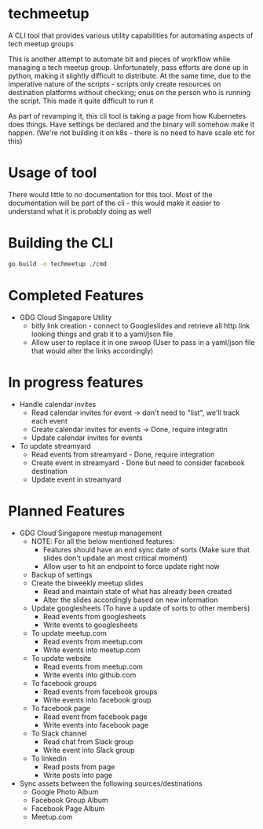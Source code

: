 # techmeetup

A CLI tool that provides various utility capabilities for automating aspects of tech meetup groups

This is another attempt to automate bit and pieces of workflow while managing a tech meetup group. Unfortunately, pass efforts are done up in python, making it slightly difficult to distribute. At the same time, due to the imperative nature of the scripts - scripts only create resources on destination platforms without checking; onus on the person who is running the script. This made it quite difficult to run it

As part of revamping it, this cli tool is taking a page from how Kubernetes does things. Have settings be declared and the binary will somehow make it happen. (We're not building it on k8s - there is no need to have scale etc for this)

# Usage of tool

There would little to no documentation for this tool. Most of the documentation will be part of the cli - this would make it easier to understand what it is probably doing as well

# Building the CLI

```bash
go build -o techmeetup ./cmd
```

# Completed Features

- GDG Cloud Singapore Utility
  - bitly link creation - connect to Googleslides and retrieve all http link looking things and grab it to a yaml/json file
  - Allow user to replace it in one swoop (User to pass in a yaml/json file that would alter the links accordingly)

# In progress features

- Handle calendar invites
  - Read calendar invites for event -> don't need to "list", we'll track each event
  - Create calendar invites for events -> Done, require integratin
  - Update calendar invites for events
- To update streamyard
  - Read events from streamyard - Done, require integration
  - Create event in streamyard - Done but need to consider facebook destination
  - Update event in streamyard

# Planned Features

- GDG Cloud Singapore meetup management
  - NOTE: For all the below mentioned features:
    - Features should have an end sync date of sorts (Make sure that slides don't update an most critical moment)
    - Allow user to hit an endpoint to force update right now
  - Backup of settings
  - Create the biweekly meetup slides
    - Read and maintain state of what has already been created
    - Alter the slides accordingly based on new information
  - Update googlesheets (To have a update of sorts to other members)
    - Read events from googlesheets
    - Write events to googlesheets
  - To update meetup.com
    - Read events from meetup.com
    - Write events into meetup.com
  - To update website
    - Read events from meetup.com
    - Write events into github.com
  - To facebook groups
    - Read events from facebook groups
    - Write events into facebook group
  - To facebook page
    - Read event from facebook page
    - Write events into facebook page
  - To Slack channel
    - Read chat from Slack group
    - Write event into Slack group
  - To linkedin
    - Read posts from page
    - Write posts into page
- Sync assets between the following sources/destinations
  - Google Photo Album
  - Facebook Group Album
  - Facebook Page Album
  - Meetup.com
